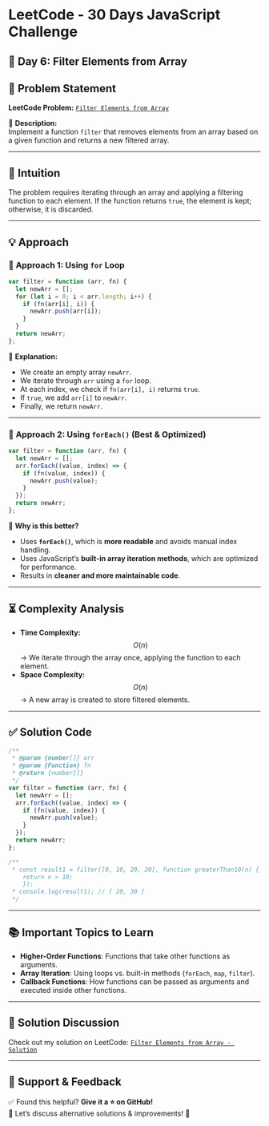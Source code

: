 # LeetCode - 30 Days JavaScript Challenge

## 📅 Day 6: Filter Elements from Array

## 📌 Problem Statement

**LeetCode Problem:** [`Filter Elements from Array`](https://leetcode.com/problems/filter-elements-from-array/description/)

📌 **Description:**  
Implement a function `filter` that removes elements from an array based on a given function and returns a new filtered array.

---

## 🧠 Intuition

The problem requires iterating through an array and applying a filtering function to each element. If the function returns `true`, the element is kept; otherwise, it is discarded.

---

## 💡 Approach

### 🔹 **Approach 1: Using `for` Loop**

```javascript
var filter = function (arr, fn) {
  let newArr = [];
  for (let i = 0; i < arr.length; i++) {
    if (fn(arr[i], i)) {
      newArr.push(arr[i]);
    }
  }
  return newArr;
};
```

📌 **Explanation:**

- We create an empty array `newArr`.
- We iterate through `arr` using a `for` loop.
- At each index, we check if `fn(arr[i], i)` returns `true`.
- If `true`, we add `arr[i]` to `newArr`.
- Finally, we return `newArr`.

---

### 🔹 **Approach 2: Using `forEach()` (Best & Optimized)**

```javascript
var filter = function (arr, fn) {
  let newArr = [];
  arr.forEach((value, index) => {
    if (fn(value, index)) {
      newArr.push(value);
    }
  });
  return newArr;
};
```

📌 **Why is this better?**

- Uses **`forEach()`**, which is **more readable** and avoids manual index handling.
- Uses JavaScript’s **built-in array iteration methods**, which are optimized for performance.
- Results in **cleaner and more maintainable code**.

---

## ⏳ Complexity Analysis

- **Time Complexity:** $$O(n)$$ → We iterate through the array once, applying the function to each element.
- **Space Complexity:** $$O(n)$$ → A new array is created to store filtered elements.

---

## ✅ Solution Code

```javascript
/**
 * @param {number[]} arr
 * @param {Function} fn
 * @return {number[]}
 */
var filter = function (arr, fn) {
  let newArr = [];
  arr.forEach((value, index) => {
    if (fn(value, index)) {
      newArr.push(value);
    }
  });
  return newArr;
};

/**
 * const result1 = filter([0, 10, 20, 30], function greaterThan10(n) {
    return n > 10;
    });
 * console.log(result1); // [ 20, 30 ]
 */
```

---

## 📚 Important Topics to Learn

- **Higher-Order Functions**: Functions that take other functions as arguments.
- **Array Iteration**: Using loops vs. built-in methods (`forEach`, `map`, `filter`).
- **Callback Functions**: How functions can be passed as arguments and executed inside other functions.

---

## 🔗 Solution Discussion

Check out my solution on LeetCode: [`Filter Elements from Array - Solution`](https://leetcode.com/problems/filter-elements-from-array/solutions/6559186/leetcode-filter-elements-from-array)

---

## 🚀 Support & Feedback

✅ Found this helpful? **Give it a ⭐ on GitHub!**  
💬 Let’s discuss alternative solutions & improvements! 🚀

